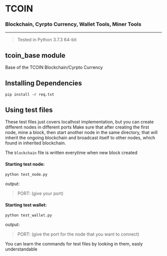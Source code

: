 # TCOIN
### Blockchain, Cyrpto Currency, Wallet Tools, Miner Tools

___
> Tested in Python 3.7.3 64-bit
## tcoin_base module
Base of the TCOIN Blockchain/Cyrpto Currency

## Installing Dependencies
	pip install -r req.txt
	
## Using test files
These test files just covers localhost implementation, but you can create different nodes in different ports
Make sure that after creating the first node, mine a block, then start another node in the same directory, that will inherit the ongoing blockchain and broadcast itself to other nodes, which found in inherited blockchain.

The `blockchain` file is written everytime when new block created
#### Starting test node:
	python test_node.py
output:
>PORT: (give your port)
#### Starting test wallet:
	python test_wallet.py
output:
>PORT: (give the port for the node that you want to connect)

You can learn the commands for test files by looking in them, easly understandable
